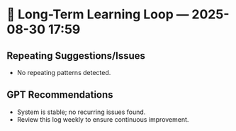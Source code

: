 # 🔄 Long-Term Learning Loop — 2025-08-30 17:59

## Repeating Suggestions/Issues
- No repeating patterns detected.

## GPT Recommendations
- System is stable; no recurring issues found.
- Review this log weekly to ensure continuous improvement.